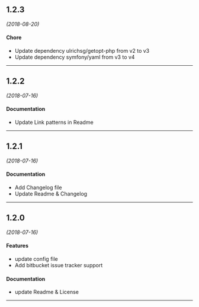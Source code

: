 ## 1.2.3
*(2018-08-20)*

#### Chore
* Update dependency ulrichsg/getopt-php from v2 to v3
* Update dependency symfony/yaml from v3 to v4

---

## 1.2.2
*(2018-07-16)*

#### Documentation
* Update Link patterns in Readme

---

## 1.2.1
*(2018-07-16)*

#### Documentation
* Add Changelog file
* Update Readme & Changelog

---

## 1.2.0
*(2018-07-16)*

#### Features
* update config file
* Add bitbucket issue tracker support

#### Documentation
* update Readme & License

---

